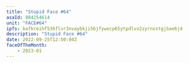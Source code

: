 ```yaml
---
title: "Stupid Face #64"
asaId: 884254614
unit: "FACE#64"
ipfs: bafkreihf536flvr3nvaybkji56jfywecp65ytpdlvv2zyrnvstgjbae6j4
description: "Stupid Face #64"
date: 2022-09-25T12:50:04Z
faceOfTheMonth:
    - 2023-01
---
```


